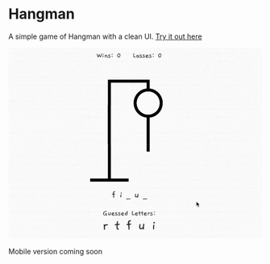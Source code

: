 # Hangman
A simple game of Hangman with a clean UI. [Try it out here](https://srcorbetto.github.io/hangman/)

![Demo](assets/img/demo.gif "Hangman")

Mobile version coming soon



